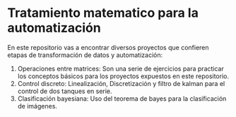 # Tratamiento matematico para la automatización

En este repositorio vas a encontrar diversos proyectos que confieren etapas de transformación de datos y automatización:

1. Operaciones entre matrices: Son una serie de ejercicios para practicar los conceptos básicos para los proyectos expuestos en este repositorio.
2. Control discreto: Linealización, Discretización y filtro de kalman para el control de dos tanques en serie.
3. Clasificación bayesiana: Uso del teorema de bayes para la clasificación de imágenes.
